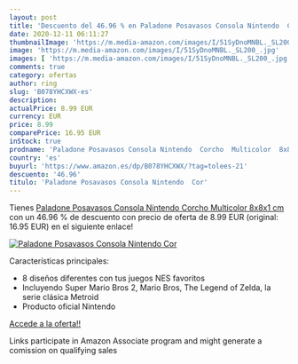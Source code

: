 ```yaml
---
layout: post
title: 'Descuento del 46.96 % en Paladone Posavasos Consola Nintendo  Cor'
date: 2020-12-11 06:11:27
thumbnailImage: 'https://m.media-amazon.com/images/I/51SyDnoMNBL._SL200_.jpg'
image: 'https://m.media-amazon.com/images/I/51SyDnoMNBL._SL200_.jpg'
images: [ 'https://m.media-amazon.com/images/I/51SyDnoMNBL._SL200_.jpg' ]
comments: true
category: ofertas
author: ring
slug: 'B078YHCXWX-es'
description:
actualPrice: 8.99 EUR
currency: EUR
price: 8.99
comparePrice: 16.95 EUR
inStock: true
prodname: 'Paladone Posavasos Consola Nintendo  Corcho  Multicolor  8x8x1 cm'
country: 'es'
buyurl: 'https://www.amazon.es/dp/B078YHCXWX/?tag=tolees-21'
descuento: '46.96'
titulo: 'Paladone Posavasos Consola Nintendo  Cor'
---
```


Tienes [Paladone Posavasos Consola Nintendo  Corcho  Multicolor  8x8x1 cm](https://www.amazon.es/dp/B078YHCXWX/?tag=tolees-21) con un 46.96 % de descuento con precio de oferta de 8.99 EUR (original: 16.95 EUR) en el siguiente enlace!

[![Paladone Posavasos Consola Nintendo  Cor](https://m.media-amazon.com/images/I/51SyDnoMNBL._SL200_.jpg)](https://www.amazon.es/dp/B078YHCXWX/?tag=tolees-21)

Características principales:

- 8 diseños diferentes con tus juegos NES favoritos
- Incluyendo Super Mario Bros 2, Mario Bros, The Legend of Zelda, la serie clásica Metroid
- Producto oficial Nintendo

[Accede a la oferta!!](https://www.amazon.es/dp/B078YHCXWX/?tag=tolees-21)

Links participate in Amazon Associate program and might generate a comission on qualifying sales


